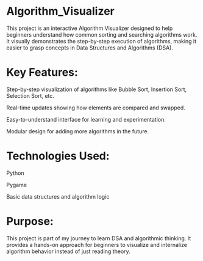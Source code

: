 # Algorithm_Visualizer
This project is an interactive Algorithm Visualizer designed to help beginners understand how common sorting and searching algorithms work. It visually demonstrates the step-by-step execution of algorithms, making it easier to grasp concepts in Data Structures and Algorithms (DSA).
# Key Features:

Step-by-step visualization of algorithms like Bubble Sort, Insertion Sort, Selection Sort, etc.

Real-time updates showing how elements are compared and swapped.

Easy-to-understand interface for learning and experimentation.

Modular design for adding more algorithms in the future.

# Technologies Used:

Python

Pygame

Basic data structures and algorithm logic

# Purpose:
This project is part of my journey to learn DSA and algorithmic thinking. It provides a hands-on approach for beginners to visualize and internalize algorithm behavior instead of just reading theory.

